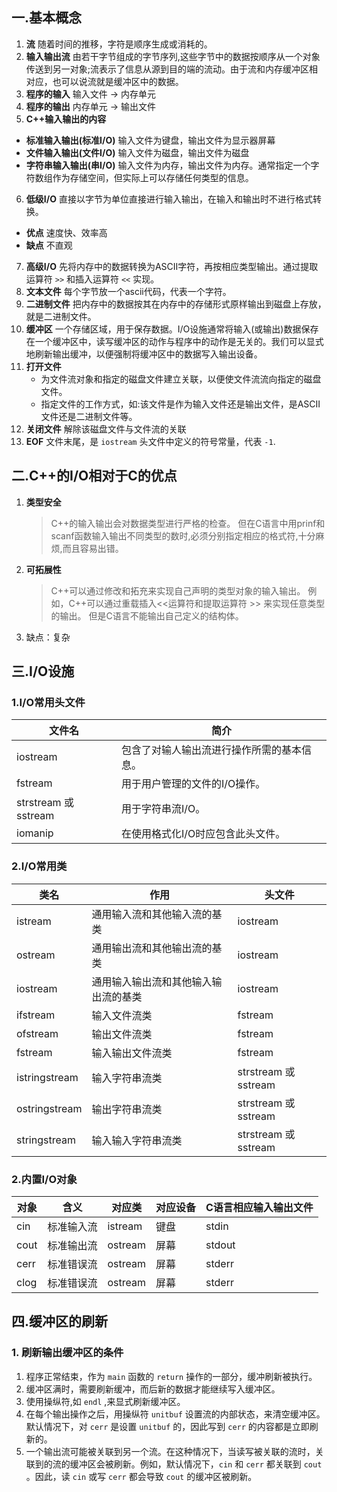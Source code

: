 ## 一.基本概念
1.	**流** 随着时间的推移，字符是顺序生成或消耗的。
2.	**输入输出流** 由若干字节组成的字节序列,这些字节中的数据按顺序从一个对象传送到另一对象;流表示了信息从源到目的端的流动。由于流和内存缓冲区相对应，也可以说流就是缓冲区中的数据。
3.	**程序的输入**  输入文件 -> 内存单元
4.	**程序的输出**  内存单元 -> 输出文件
5.	**C++输入输出的内容** 
   +	**标准输入输出(标准I/O)** 输入文件为键盘，输出文件为显示器屏幕
   +	**文件输入输出(文件I/O)** 输入文件为磁盘，输出文件为磁盘
   +	**字符串输入输出(串I/O)** 输入文件为内存，输出文件为内存。通常指定一个字符数组作为存储空间，但实际上可以存储任何类型的信息。
6.	**低级I/O** 直接以字节为单位直接进行输入输出，在输入和输出时不进行格式转换。
   -	**优点** 速度快、效率高
   -	**缺点** 不直观
7.	**高级I/O** 先将内存中的数据转换为ASCII字符，再按相应类型输出。通过提取运算符 `>>` 和插入运算符 `<<` 实现。
8.	**文本文件** 每个字节放一个ascii代码，代表一个字符。
9.	**二进制文件** 把内存中的数据按其在内存中的存储形式原样输出到磁盘上存放，就是二进制文件。
10.	**缓冲区** 一个存储区域，用于保存数据。I/O设施通常将输入(或输出)数据保存在一个缓冲区中，读写缓冲区的动作与程序中的动作是无关的。我们可以显式地刷新输出缓冲，以便强制将缓冲区中的数据写入输出设备。
11.	**打开文件**
    +	为文件流对象和指定的磁盘文件建立关联，以便使文件流流向指定的磁盘文件。
    +	指定文件的工作方式，如:该文件是作为输入文件还是输出文件，是ASCII文件还是二进制文件等。
12. **关闭文件** 解除该磁盘文件与文件流的关联
13. **EOF** 文件末尾，是 `iostream` 头文件中定义的符号常量，代表 `-1`.
## 二.C++的I/O相对于C的优点
1.	**类型安全**
	
	>C++的输入输出会对数据类型进行严格的检查。
	>但在C语言中用prinf和scanf函数输入输出不同类型的数时,必须分别指定相应的格式符,十分麻烦,而且容易出错。

2.	**可拓展性**
	>C++可以通过修改和拓充来实现自己声明的类型对象的输入输出。
	>例如，C++可以通过重载插入<<运算符和提取运算符 \>\> 来实现任意类型的输出。
	>但是C语言不能输出自己定义的结构体。

3.	缺点：复杂

## 三.I/O设施
### 1.I/O常用头文件
|  文件名 | 简介 |
| ---- | ---- |
|  iostream  |包含了对输人输出流进行操作所需的基本信息。|
|  fstream  |用于用户管理的文件的I/O操作。|
|  strstream 或 sstream  |用于字符串流I/O。|
|  iomanip  |在使用格式化I/O时应包含此头文件。|
### 2.I/O常用类
|  类名 | 作用 | 头文件 |
| ---- | ---- | ---- |
|  istream  |通用输入流和其他输入流的基类|iostream|
|  ostream  |通用输出流和其他输出流的基类|iostream|
|  iostream  |通用输入输出流和其他输入输出流的基类|iostream|
|  ifstream  |输入文件流类|fstream|
|  ofstream  |输出文件流类|fstream|
|  fstream  |输入输出文件流类|fstream|
|  istringstream  |输入字符串流类|strstream 或 sstream|
|  ostringstream  |输出字符串流类|strstream 或 sstream|
|  stringstream  |输入输入字符串流类|strstream 或 sstream|

### 2.内置I/O对象

|  对象 | 含义 | 对应类 | 对应设备 | C语言相应输入输出文件 |
| ---- | ---- | ---- | ---- | ---- |
|  cin  |标准输入流|istream|键盘|stdin|
|  cout  |标准输出流|ostream|屏幕|stdout|
|  cerr  |标准错误流|ostream|屏幕|stderr|
|  clog  |标准错误流|ostream|屏幕|stderr|

## 四.缓冲区的刷新
### 1. 刷新输出缓冲区的条件
1.	程序正常结束，作为 `main` 函数的 `return` 操作的一部分，缓冲刷新被执行。
2.	缓冲区满时，需要刷新缓冲，而后新的数据才能继续写入缓冲区。
3.	使用操纵符,如 `endl` ,来显式刷新缓冲区。
4.	在每个输出操作之后，用操纵符 `unitbuf` 设置流的内部状态，来清空缓冲区。默认情况下，对 `cerr` 是设置 `unitbuf` 的，因此写到 `cerr` 的内容都是立即刷新的。
5.	一个输出流可能被关联到另一个流。在这种情况下，当读写被关联的流时，关联到的流的缓冲区会被刷新。例如，默认情况下，`cin` 和 `cerr` 都关联到 `cout` 。因此，读 `cin` 或写 `cerr` 都会导致 `cout` 的缓冲区被刷新。